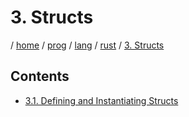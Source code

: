 # 3. Structs

/ [home](/README.md) / [prog](/prog/README.md) / [lang](/prog/lang/README.md) / [rust](/prog/lang/rust/README.md) / [3. Structs](/prog/lang/rust/3_structs/README.md)

## Contents

- [3.1. Defining and Instantiating Structs](/prog/lang/rust/3_structs/3_1_defining_and_instantiating_structs.md)
